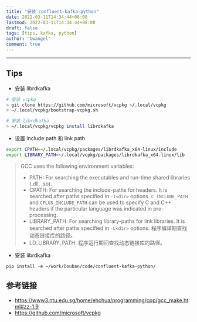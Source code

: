 ```yaml
---
title: "安装 confluent-kafka-python"
date: 2022-03-11T14:34:44+08:00
lastmod: 2022-03-11T14:34:44+08:00
draft: false
tags: [tips, kafka, python]
author: "bwangel"
comment: true
---
```


<!--more-->

---

## Tips

+ 安装 librdkafka

```sh
# 安装 vcpkg
> git clone https://github.com/microsoft/vcpkg ~/.local/vcpkg
> ~/.local/vcpkg/bootstrap-vcpkg.sh

# 安装 librdkafka
> ~/.local/vcpkg/vcpkg install librdkafka
```

+ 设置 include path 和 link path

```sh
export CPATH=~/.local/vcpkg/packages/librdkafka_x64-linux/include
export LIBRARY_PATH=~/.local/vcpkg/packages/librdkafka_x64-linux/lib
```

> GCC uses the following environment variables:
>
> + PATH: For searching the executables and run-time shared libraries (.dll, .so).
> + CPATH: For searching the include-paths for headers. It is searched after paths specified in `-I<dir>` options. `C_INCLUDE_PATH` and `CPLUS_INCLUDE_PATH` can be used to specify C and C++ headers if the particular language was indicated in pre-processing.
> + LIBRARY_PATH: For searching library-paths for link libraries. It is searched after paths specified in `-L<dir>` options. 程序编译期查找动态链接库的路径。
> + LD_LIBRARY_PATH: 程序运行期间查找动态链接库的路径。

+ 安装 librdkafka

```
pip install -e ~/work/Douban/code/confluent-kafka-python/
```

## 参考链接

+ https://www3.ntu.edu.sg/home/ehchua/programming/cpp/gcc_make.html#zz-1.9
+ https://github.com/microsoft/vcpkg
